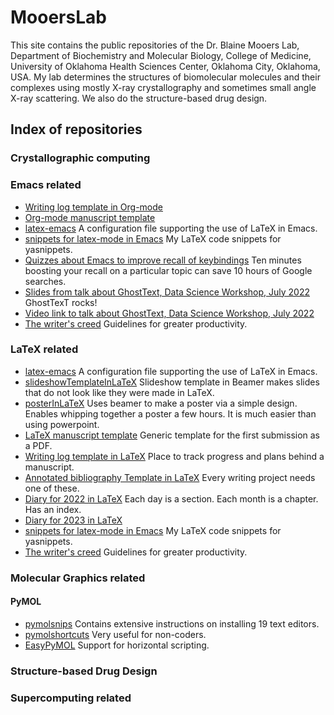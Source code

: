 # MooersLab

This site contains the public repositories of the Dr. Blaine Mooers Lab, Department of Biochemistry and Molecular Biology, College of Medicine, University of Oklahoma Health Sciences Center, Oklahoma City, Oklahoma, USA.
My lab determines the structures of biomolecular molecules and their complexes using mostly X-ray crystallography and sometimes small angle X-ray scattering. 
We also do the structure-based drug design.


## Index of repositories




### Crystallographic computing


### Emacs related
- [Writing log template in Org-mode](https://github.com/MooersLab/writingLogTemplateInOrg)
- [Org-mode manuscript template](https://github.com/MooersLab/manuscriptInOrg/edit/main/README.md)
- [latex-emacs](https://github.com/MooersLab/latex-emacs) A configuration file supporting the use of LaTeX in Emacs.
- [snippets for latex-mode in Emacs](https://github.com/MooersLab/snippet-latex-mode) My LaTeX code snippets for yasnippets.
- [Quizzes about Emacs to improve recall of keybindings](https://github.com/MooersLab/qemacs) Ten minutes boosting your recall on a particular topic can save 10 hours of Google searches.
- [Slides from talk about GhostText, Data Science Workshop, July 2022](https://github.com/MooersLab/DSW22ghosttext) GhostTexT rocks!
- [Video link to talk about GhostText, Data Science Workshop, July 2022](https://mediasite.ouhsc.edu/Mediasite/Channel/python/watch/4da0872f028c4255ae12935655e911321d)
- [The writer's creed](https://github.com/MooersLab/thewriterslaw) Guidelines for greater productivity.




### LaTeX related
- [latex-emacs](https://github.com/MooersLab/latex-emacs) A configuration file supporting the use of LaTeX in Emacs.
- [slideshowTemplateInLaTeX](https://github.com/MooersLab/slideshowTemplateLaTeX) Slideshow template in Beamer makes slides that do not look like they were made in LaTeX.
- [posterInLaTeX](https://github.com/MooersLab/posterInLaTeX) Uses beamer to make a poster via a simple design. Enables whipping together a poster a few hours. It is much easier than using powerpoint.
- [LaTeX manuscript template](https://github.com/MooersLab/manuscriptInLaTeX/edit/main/README.md) Generic template for the first submission as a PDF.
- [Writing log template in LaTeX](https://github.com/MooersLab/writingLogTemplate) Place to track progress and plans behind a manuscript.
- [Annotated bibliography Template in LaTeX](https://github.com/MooersLab/annotatedBibliography) Every writing project needs one of these.
- [Diary for 2022 in LaTeX](https://github.com/MooersLab/diary2022inLaTeX) Each day is a section. Each month is a chapter. Has an index.
- [Diary for 2023 in LaTeX](https://github.com/MooersLab/diary2023inLaTeX) 
- [snippets for latex-mode in Emacs](https://github.com/MooersLab/snippet-latex-mode) My LaTeX code snippets for yasnippets.
- [The writer's creed](https://github.com/MooersLab/thewriterslaw) Guidelines for greater productivity.


### Molecular Graphics related

#### PyMOL
- [pymolsnips](https://github.com/MooersLab/pymolsnips) Contains extensive instructions on installing 19 text editors.
- [pymolshortcuts](https://github.com/MooersLab/pymolshortcuts) Very useful for non-coders.
- [EasyPyMOL](https://github.com/MooersLab/EasyPyMOL) Support for horizontal scripting.



### Structure-based Drug Design

### Supercomputing related



<!--
**MooersLab/MooersLab** is a ✨ _special_ ✨ repository because its `README.md` (this file) appears on your GitHub profile.

Here are some ideas to get you started:

- 🔭 I’m currently working on ...
- 🌱 I’m currently learning ...
- 👯 I’m looking to collaborate on ...
- 🤔 I’m looking for help with ...
- 💬 Ask me about ...
- 📫 How to reach me: ...
- 😄 Pronouns: ...
- ⚡ Fun fact: ...
- 👋
-->
